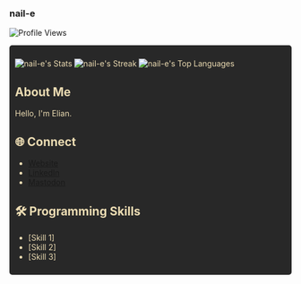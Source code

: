 ### nail-e
![Profile Views](https://komarev.com/ghpvc/?username=nail-e)
<div style="background-color: #282828; color: #ebdbb2; padding: 10px; border-radius: 5px;">

![nail-e's Stats](https://github-readme-stats.vercel.app/api?username=nail-e&theme=dark&show_icons=true&hide_border=true&count_private=true)
![nail-e's Streak](https://github-readme-streak-stats.herokuapp.com/?user=nail-e&theme=dark&hide_border=true)
![nail-e's Top Languages](https://github-readme-stats.vercel.app/api/top-langs/?username=nail-e&theme=dark&show_icons=true&hide_border=true&layout=compact)

## About Me
Hello, I'm Elian. 

## 🌐 Connect
- [Website](https://www.elianrieza.dev)
- [LinkedIn](https://www.linkedin.com/in/elian-r/)
- [Mastodon]()

## 🛠️ Programming Skills
- [Skill 1]
- [Skill 2]
- [Skill 3]


